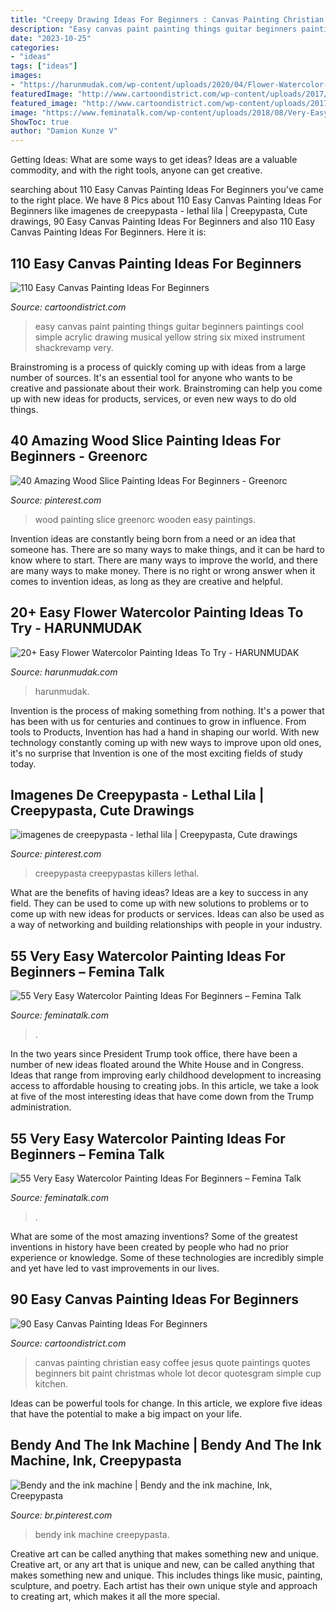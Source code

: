 ```yaml
---
title: "Creepy Drawing Ideas For Beginners : Canvas Painting Christian Easy Coffee Jesus Quote Paintings Quotes Beginners Bit Paint Christmas Whole Lot Decor Quotesgram Simple Cup Kitchen"
description: "Easy canvas paint painting things guitar beginners paintings cool simple acrylic drawing musical yellow string six mixed instrument shackrevamp very"
date: "2023-10-25"
categories:
- "ideas"
tags: ["ideas"]
images:
- "https://harunmudak.com/wp-content/uploads/2020/04/Flower-Watercolor-Painting-Ideas-To-Try-7.jpg"
featuredImage: "http://www.cartoondistrict.com/wp-content/uploads/2017/06/Easy-Canvas-Painting-Ideas-For-Beginners18-1.jpg"
featured_image: "http://www.cartoondistrict.com/wp-content/uploads/2017/06/Easy-Canvas-Painting-Ideas-For-Beginners18-1.jpg"
image: "https://www.feminatalk.com/wp-content/uploads/2018/08/Very-Easy-Watercolor-Painting-Ideas-for-beginners00012.jpg"
ShowToc: true
author: "Damion Kunze V"
---
```



Getting Ideas: What are some ways to get ideas?
Ideas are a valuable commodity, and with the right tools, anyone can get creative.

	

		
searching about 110 Easy Canvas Painting Ideas For Beginners you've came to the right place. We have 8 Pics about 110 Easy Canvas Painting Ideas For Beginners like imagenes de creepypasta - lethal lila | Creepypasta, Cute drawings, 90 Easy Canvas Painting Ideas For Beginners and also 110 Easy Canvas Painting Ideas For Beginners. Here it is:
		
    
## 110 Easy Canvas Painting Ideas For Beginners

<img loading=lazy src="http://www.cartoondistrict.com/wp-content/uploads/2017/06/Easy-Canvas-Painting-Ideas-For-Beginners29.jpg" onerror="this.onerror=null;this.src='https://tse4.mm.bing.net/th?id=OIP.QMaIBVW1rbOY_X0HlxaspgHaLb&amp;pid=15.1';" alt="110 Easy Canvas Painting Ideas For Beginners">

_Source: cartoondistrict.com_

>easy canvas paint painting things guitar beginners paintings cool simple acrylic drawing musical yellow string six mixed instrument shackrevamp very. 

	

Brainstroming is a process of quickly coming up with ideas from a large number of sources. It's an essential tool for anyone who wants to be creative and passionate about their work. Brainstroming can help you come up with new ideas for products, services, or even new ways to do old things.

    
## 40 Amazing Wood Slice Painting Ideas For Beginners - Greenorc

<img loading=lazy src="https://i.pinimg.com/736x/47/14/80/4714803a3a546b3e8dc783cf8d2d1589.jpg" onerror="this.onerror=null;this.src='https://tse1.mm.bing.net/th?id=OIP.vObFZE3vrX2jymAXYJ6WlQHaJQ&amp;pid=15.1';" alt="40 Amazing Wood Slice Painting Ideas For Beginners - Greenorc">

_Source: pinterest.com_

>wood painting slice greenorc wooden easy paintings. 

	

Invention ideas are constantly being born from a need or an idea that someone has. There are so many ways to make things, and it can be hard to know where to start. There are many ways to improve the world, and there are many ways to make money. There is no right or wrong answer when it comes to invention ideas, as long as they are creative and helpful.

    
## 20+ Easy Flower Watercolor Painting Ideas To Try - HARUNMUDAK

<img loading=lazy src="https://harunmudak.com/wp-content/uploads/2020/04/Flower-Watercolor-Painting-Ideas-To-Try-7.jpg" onerror="this.onerror=null;this.src='https://tse1.mm.bing.net/th?id=OIP.xjtYeLgCpx30QXB2KwIdlwHaKs&amp;pid=15.1';" alt="20+ Easy Flower Watercolor Painting Ideas To Try - HARUNMUDAK">

_Source: harunmudak.com_

>harunmudak. 

	

Invention is the process of making something from nothing. It's a power that has been with us for centuries and continues to grow in influence. From tools to Products, Invention has had a hand in shaping our world. With new technology constantly coming up with new ways to improve upon old ones, it's no surprise that Invention is one of the most exciting fields of study today.

    
## Imagenes De Creepypasta - Lethal Lila | Creepypasta, Cute Drawings

<img loading=lazy src="https://i.pinimg.com/736x/11/21/32/11213240b85d73cfe65672858eed5567.jpg" onerror="this.onerror=null;this.src='https://tse2.mm.bing.net/th?id=OIP.Cpyk1D6HONvbsjICWL2ExwHaKA&amp;pid=15.1';" alt="imagenes de creepypasta - lethal lila | Creepypasta, Cute drawings">

_Source: pinterest.com_

>creepypasta creepypastas killers lethal. 

	

What are the benefits of having ideas?
Ideas are a key to success in any field. They can be used to come up with new solutions to problems or to come up with new ideas for products or services. Ideas can also be used as a way of networking and building relationships with people in your industry.

    
## 55 Very Easy Watercolor Painting Ideas For Beginners – Femina Talk

<img loading=lazy src="https://www.feminatalk.com/wp-content/uploads/2018/08/Very-Easy-Watercolor-Painting-Ideas-for-beginners00008.jpg" onerror="this.onerror=null;this.src='https://tse1.mm.bing.net/th?id=OIP.AH5tUitEWk5hzo9oxVb3bAHaJL&amp;pid=15.1';" alt="55 Very Easy Watercolor Painting Ideas For Beginners – Femina Talk">

_Source: feminatalk.com_

>. 

	

In the two years since President Trump took office, there have been a number of new ideas floated around the White House and in Congress. Ideas that range from improving early childhood development to increasing access to affordable housing to creating jobs. In this article, we take a look at five of the most interesting ideas that have come down from the Trump administration.

    
## 55 Very Easy Watercolor Painting Ideas For Beginners – Femina Talk

<img loading=lazy src="https://www.feminatalk.com/wp-content/uploads/2018/08/Very-Easy-Watercolor-Painting-Ideas-for-beginners00012.jpg" onerror="this.onerror=null;this.src='https://tse1.mm.bing.net/th?id=OIP.xVZTKcQQwhbMDw9A0d1K6gHaKe&amp;pid=15.1';" alt="55 Very Easy Watercolor Painting Ideas For Beginners – Femina Talk">

_Source: feminatalk.com_

>. 

	

What are some of the most amazing inventions?
Some of the greatest inventions in history have been created by people who had no prior experience or knowledge. Some of these technologies are incredibly simple and yet have led to vast improvements in our lives.

    
## 90 Easy Canvas Painting Ideas For Beginners

<img loading=lazy src="http://www.cartoondistrict.com/wp-content/uploads/2017/06/Easy-Canvas-Painting-Ideas-For-Beginners18-1.jpg" onerror="this.onerror=null;this.src='https://tse4.mm.bing.net/th?id=OIP.Yiii7_mrYuz84EwP6aw7jwHaJ4&amp;pid=15.1';" alt="90 Easy Canvas Painting Ideas For Beginners">

_Source: cartoondistrict.com_

>canvas painting christian easy coffee jesus quote paintings quotes beginners bit paint christmas whole lot decor quotesgram simple cup kitchen. 

	

Ideas can be powerful tools for change. In this article, we explore five ideas that have the potential to make a big impact on your life.

    
## Bendy And The Ink Machine | Bendy And The Ink Machine, Ink, Creepypasta

<img loading=lazy src="https://i.pinimg.com/736x/ba/91/9b/ba919b412628e2651431fa99b6269d49.jpg" onerror="this.onerror=null;this.src='https://tse2.mm.bing.net/th?id=OIP.Yq5HZlyPRrkFWTGlXg5LNQHaLG&amp;pid=15.1';" alt="Bendy and the ink machine | Bendy and the ink machine, Ink, Creepypasta">

_Source: br.pinterest.com_

>bendy ink machine creepypasta. 

	

Creative art can be called anything that makes something new and unique.
Creative art, or any art that is unique and new, can be called anything that makes something new and unique. This includes things like music, painting, sculpture, and poetry. Each artist has their own unique style and approach to creating art, which makes it all the more special.


